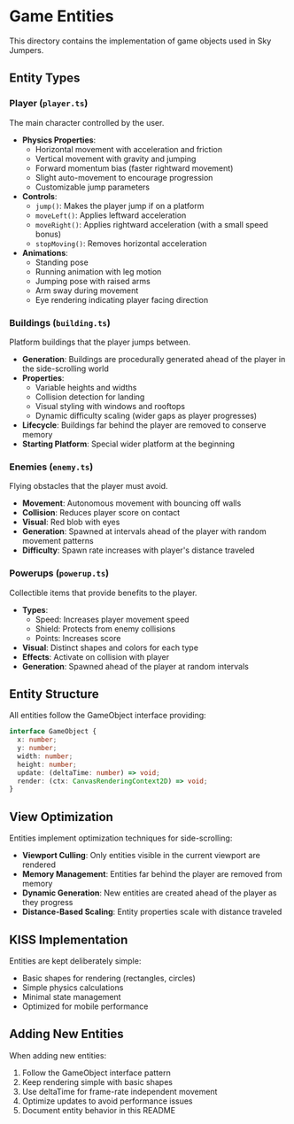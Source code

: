 # Game Entities

This directory contains the implementation of game objects used in Sky Jumpers.

## Entity Types

### Player (`player.ts`)

The main character controlled by the user.

- **Physics Properties**: 
  - Horizontal movement with acceleration and friction
  - Vertical movement with gravity and jumping
  - Forward momentum bias (faster rightward movement)
  - Slight auto-movement to encourage progression
  - Customizable jump parameters
- **Controls**:
  - `jump()`: Makes the player jump if on a platform
  - `moveLeft()`: Applies leftward acceleration
  - `moveRight()`: Applies rightward acceleration (with a small speed bonus)
  - `stopMoving()`: Removes horizontal acceleration
- **Animations**:
  - Standing pose
  - Running animation with leg motion
  - Jumping pose with raised arms
  - Arm sway during movement
  - Eye rendering indicating player facing direction

### Buildings (`building.ts`)

Platform buildings that the player jumps between.

- **Generation**: Buildings are procedurally generated ahead of the player in the side-scrolling world
- **Properties**:
  - Variable heights and widths
  - Collision detection for landing
  - Visual styling with windows and rooftops
  - Dynamic difficulty scaling (wider gaps as player progresses)
- **Lifecycle**: Buildings far behind the player are removed to conserve memory
- **Starting Platform**: Special wider platform at the beginning

### Enemies (`enemy.ts`)

Flying obstacles that the player must avoid.

- **Movement**: Autonomous movement with bouncing off walls
- **Collision**: Reduces player score on contact
- **Visual**: Red blob with eyes
- **Generation**: Spawned at intervals ahead of the player with random movement patterns
- **Difficulty**: Spawn rate increases with player's distance traveled

### Powerups (`powerup.ts`)

Collectible items that provide benefits to the player.

- **Types**:
  - Speed: Increases player movement speed
  - Shield: Protects from enemy collisions
  - Points: Increases score
- **Visual**: Distinct shapes and colors for each type
- **Effects**: Activate on collision with player
- **Generation**: Spawned ahead of the player at random intervals

## Entity Structure

All entities follow the GameObject interface providing:

```typescript
interface GameObject {
  x: number;
  y: number;
  width: number;
  height: number;
  update: (deltaTime: number) => void;
  render: (ctx: CanvasRenderingContext2D) => void;
}
```

## View Optimization

Entities implement optimization techniques for side-scrolling:

- **Viewport Culling**: Only entities visible in the current viewport are rendered
- **Memory Management**: Entities far behind the player are removed from memory
- **Dynamic Generation**: New entities are created ahead of the player as they progress
- **Distance-Based Scaling**: Entity properties scale with distance traveled

## KISS Implementation

Entities are kept deliberately simple:

- Basic shapes for rendering (rectangles, circles)
- Simple physics calculations
- Minimal state management
- Optimized for mobile performance

## Adding New Entities

When adding new entities:

1. Follow the GameObject interface pattern
2. Keep rendering simple with basic shapes
3. Use deltaTime for frame-rate independent movement
4. Optimize updates to avoid performance issues
5. Document entity behavior in this README 